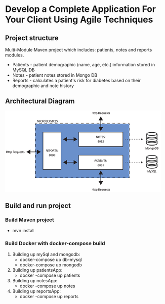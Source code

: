 # Develop a Complete Application For Your Client Using Agile Techniques

## Project structure
Multi-Module Maven project which includes: patients, notes and reports modules.

- Patients - patient demographic (name, age, etc.) information stored in MySQL DB
- Notes - patient notes stored in Mongo DB
- Reports - calculates a patient's risk for diabetes based on their demographic and note history

## Architectural Diagram
![](ArchitectureDiagram.png)

## Build and run project

### Build Maven project
 - mvn install
 
### Build Docker with docker-compose build
1. Building up mySql and mongodb: 
    - docker-compose up db-mysql
    - docker-compose up mongodb
2. Building up patientsApp: 
    - docker -compose up patients
3. Building up notesApp:
    - docker -compose up notes
4. Building up reportsApp:
    - docker -compose up reports